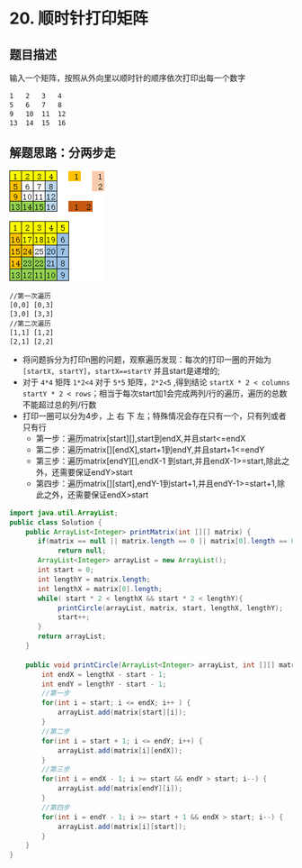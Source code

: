 # 20. 顺时针打印矩阵

## 题目描述

输入一个矩阵，按照从外向里以顺时针的顺序依次打印出每一个数字

```
1   2   3   4
5   6   7   8
9   10  11  12
13  14  15  16
```

## 解题思路：分两步走

![顺时针打印矩阵](/images/剑指offer/20.顺时针打印矩阵.jpg)

```
//第一次遍历
[0,0] [0,3]
[3,0] [3,3]
//第二次遍历
[1,1] [1,2]
[2,1] [2,2]
```
- 将问题拆分为打印n圈的问题，观察遍历发现：每次的打印一圈的开始为`[startX, startY]`，`startX==startY` 并且start是递增的;
- 对于 `4*4` 矩阵 `1*2<4` 对于 `5*5` 矩阵，`2*2<5` ,得到结论 `startX * 2 < columns` `startY * 2 < rows`；相当于每次start加1会完成两列/行的遍历，遍历的总数不能超过总的列/行数
- 打印一圈可以分为4步，上 右 下 左；特殊情况会存在只有一个，只有列或者只有行
    - 第一步：遍历matrix[start][],start到endX,并且start<=endX
    - 第二步：遍历matrix[][endX],start+1到endY,并且start+1<=endY
    - 第三步：遍历matrix[endY][],endX-1 到start,并且endX-1>=start,除此之外，还需要保证endY>start
    - 第四步：遍历matrix[][start],endY-1到start+1,并且endY-1>=start+1,除此之外，还需要保证endX>start

```java
import java.util.ArrayList;
public class Solution {
    public ArrayList<Integer> printMatrix(int [][] matrix) {
	   if(matrix == null || matrix.length == 0 || matrix[0].length == 0)
			return null;
       ArrayList<Integer> arrayList = new ArrayList();
	   int start = 0;
	   int lengthY = matrix.length;
	   int lengthX = matrix[0].length;
	   while( start * 2 < lengthX && start * 2 < lengthY){
			printCircle(arrayList, matrix, start, lengthX, lengthY);
			start++;
	   }
	   return arrayList;
    }
	
	public void printCircle(ArrayList<Integer> arrayList, int [][] matrix, int start, int lengthX, int lengthY) {
		int endX = lengthX - start - 1;
		int endY = lengthY - start - 1;
		//第一步
		for(int i = start; i <= endX; i++ ) {
			arrayList.add(matrix[start][i]);
		}
		//第二步
		for(int i = start + 1; i <= endY; i++) {
			arrayList.add(matrix[i][endX]);
		}
		//第三步
		for(int i = endX - 1; i >= start && endY > start; i--) {
			arrayList.add(matrix[endY][i]);
		}
		//第四步
		for(int i = endY - 1; i >= start + 1 && endX > start; i--) {
			arrayList.add(matrix[i][start]);
		}
	}
}
```